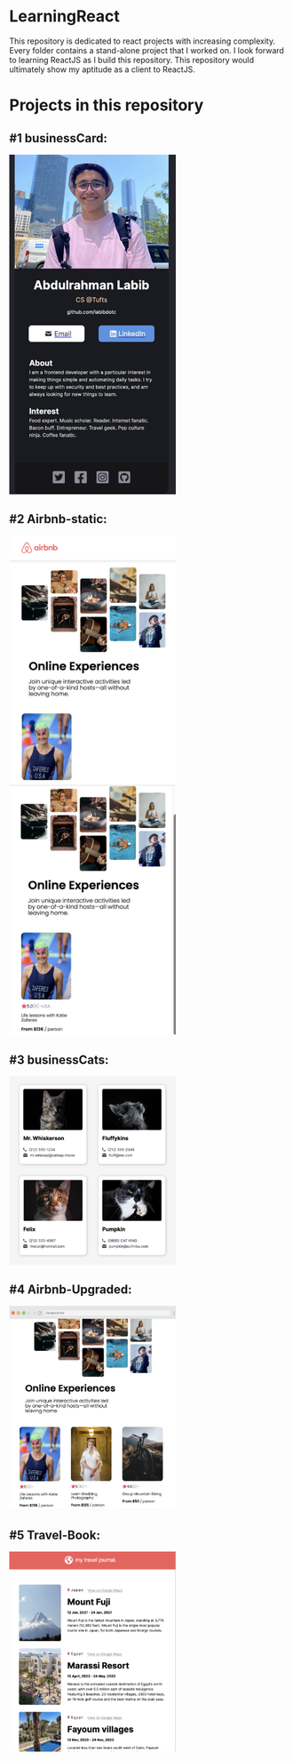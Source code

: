 # LearningReact
This repository is dedicated to react projects with increasing complexity. Every folder contains a stand-alone project that I worked on. I look forward to learning ReactJS as I build this repository. This repository would ultimately show my aptitude as a client to ReactJS.

# Projects in this repository
## #1 businessCard:
<img src="https://github.com/labibdotc/LearningReact/blob/main/businessCard/deliverable.png?raw=true" width=300/>

## #2 Airbnb-static:
<p float="left">
<img src="https://github.com/labibdotc/LearningReact/blob/main/Airbnb-static/pic1.png?raw=true" width=300/>
<img src="https://github.com/labibdotc/LearningReact/blob/main/Airbnb-static/pic2.png?raw=true" width=300/>
 </p>

## #3 businessCats:
<img src="https://github.com/labibdotc/LearningReact/blob/main/businessCats/deliverable.png?raw=true" width=300/>

## #4 Airbnb-Upgraded:
<img src="https://github.com/labibdotc/LearningReact/blob/main/Airbnb-Upgraded/deliverable.png?raw=true" width=300/>

## #5 Travel-Book:
<img src="https://github.com/labibdotc/LearningReact/blob/main/TravelBook/deliverable.png?raw=true" width=300/>
